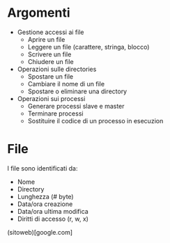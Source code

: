 # Argomenti

- Gestione accessi ai file
  - Aprire un file
  - Leggere un file (carattere, stringa, blocco)
  - Scrivere un file
  - Chiudere un file
- Operazioni sulle directories
  - Spostare un file
  - Cambiare il nome di un file
  - Spostare o eliminare una directory
- Operazioni sui processi
  - Generare processi slave e master
  - Terminare processi
  - Sostituire il codice di un processo in esecuzion
  
# File

I file sono identificati da:
- Nome
- Directory
- Lunghezza (# byte)
- Data/ora creazione
- Data/ora ultima modifica
- Diritti di accesso (r, w, x)

(sitoweb)[google.com]
